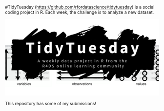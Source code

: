 #TidyTuesday (https://github.com/rfordatascience/tidytuesday) is a social coding project in R. Each week, the challenge is to analyze a new dataset.

![Tidy Tuesday Logo](tidy_tuesday.png)

This repository has some of my submissions!

